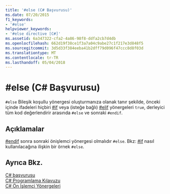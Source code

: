 ```yaml
---
title: '#else (C# Başvurusu)'
ms.date: 07/20/2015
f1_keywords:
- '#else'
helpviewer_keywords:
- '#else directive [C#]'
ms.assetid: 6a347322-cfa2-4a86-98f8-ddfa2cb7d4db
ms.openlocfilehash: 662d19f38ce1f3a7a04c9abe27c1f217e3d848f5
ms.sourcegitcommit: 3d5d33f384eeba41b2dff79d096f47ccc8d8f03d
ms.translationtype: MT
ms.contentlocale: tr-TR
ms.lasthandoff: 05/04/2018
---
```

# <a name="else-c-reference"></a>#else (C# Başvurusu)
`#else` Bileşik koşullu yönergesi oluşturmanıza olanak tanır şekilde, önceki içinde ifadeleri hiçbiri [#if](../../../csharp/language-reference/preprocessor-directives/preprocessor-if.md) veya (isteğe bağlı) [#elif](../../../csharp/language-reference/preprocessor-directives/preprocessor-elif.md) yönergeleri `true`, derleyici tüm kod değerlendirir arasında `#else` ve sonraki `#endif`.  
  
## <a name="remarks"></a>Açıklamalar  
 [#endif](../../../csharp/language-reference/preprocessor-directives/preprocessor-endif.md) sonra sonraki önişlemci yönergesi olmalıdır `#else`. Bkz: [#if](../../../csharp/language-reference/preprocessor-directives/preprocessor-if.md) nasıl kullanılacağına ilişkin bir örnek `#else`.  
  
## <a name="see-also"></a>Ayrıca Bkz.  
 [C# başvurusu](../../../csharp/language-reference/index.md)  
 [C# Programlama Kılavuzu](../../../csharp/programming-guide/index.md)  
 [C# Ön İşlemci Yönergeleri](../../../csharp/language-reference/preprocessor-directives/index.md)
